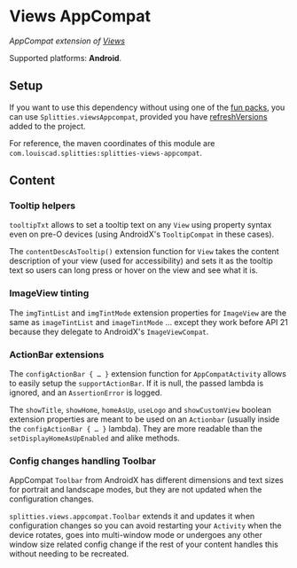 # Views AppCompat

*AppCompat extension of [Views](../views)*

Supported platforms: **Android**.

## Setup

If you want to use this dependency without using one of the [fun packs](../../README.md#download),
you can use `Splitties.viewsAppcompat`, provided you have [refreshVersions](https://github.com/jmfayard/refreshVersions) added to the project.

For reference, the maven coordinates of this module are `com.louiscad.splitties:splitties-views-appcompat`.

## Content

### Tooltip helpers

`tooltipTxt` allows to set a tooltip text on any `View` using property syntax
even on pre-O devices (using AndroidX's `TooltipCompat` in these cases).

The `contentDescAsTooltip()` extension function for `View` takes the content
description of your view (used for accessibility) and sets it as the tooltip
text so users can long press or hover on the view and see what it is.

### ImageView tinting

The `imgTintList` and `imgTintMode` extension properties for `ImageView` are
the same as `imageTintList` and `imageTintMode` … except they work before
API 21 because they delegate to AndroidX's `ImageViewCompat`.

### ActionBar extensions

The `configActionBar { … }` extension function for `AppCompatActivity`
allows to easily setup the `supportActionBar`. If it is null, the passed
lambda is ignored, and an `AssertionError` is logged.

The `showTitle`, `showHome`, `homeAsUp`, `useLogo` and `showCustomView` boolean
extension properties are meant to be used on an `Actionbar`
(usually inside the `configActionBar { … }` lambda).
They are more readable than the `setDisplayHomeAsUpEnabled` and alike methods.

### Config changes handling Toolbar

AppCompat `Toolbar` from AndroidX has different dimensions and text sizes
for portrait and landscape modes, but they are not updated when the
configuration changes.

`splitties.views.appcompat.Toolbar` extends it and
updates it when configuration changes so you can avoid restarting your
`Activity` when the device rotates, goes into multi-window mode or undergoes
any other window size related config change if the rest of your content
handles this without needing to be recreated.
